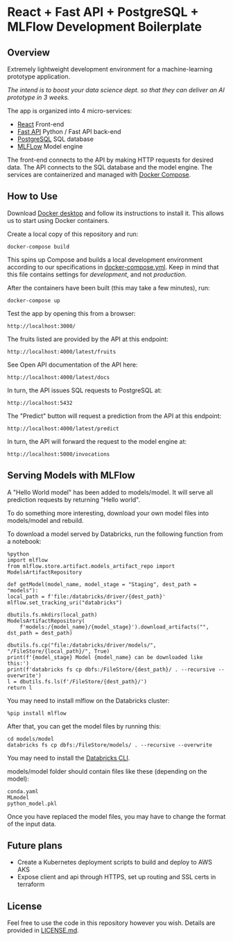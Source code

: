 # React + Fast API + PostgreSQL + MLFlow Development Boilerplate

## Overview
Extremely lightweight development environment for a machine-learning prototype application. 

*The intend is to boost your data science dept. so that they can deliver an AI prototype in 3 weeks.*

The app is organized into 4 micro-services:
- [React](https://reactjs.org) Front-end 
- [Fast API](https://fastapi.tiangolo.com) Python / Fast API back-end
- [PostgreSQL](http://postgres.org) SQL database 
- [MLFLow](http://mlflow.org) Model engine

The front-end connects to the API by making HTTP requests for desired data.
The API connects to the SQL database and the model engine.
The services are containerized and managed with [Docker Compose](https://docs.docker.com/compose/).

## How to Use
Download [Docker desktop](https://www.docker.com/products/docker-desktop) and follow its
 instructions to install it. This allows us to start using Docker containers.
 
Create a local copy of this repository and run:

    docker-compose build
    
This spins up Compose and builds a local development environment according to 
our specifications in [docker-compose.yml](docker-compose.yml). Keep in mind that 
this file contains settings for *development*, and not *production*.

After the containers have been built (this may take a few minutes), run:

    docker-compose up
    
Test the app by opening this from a browser:

    http://localhost:3000/ 
    
The fruits listed are provided by the API at this endpoint:

    http://localhost:4000/latest/fruits

See Open API documentation of the API here:

    http://localhost:4000/latest/docs

In turn, the API issues SQL requests to PostgreSQL at:

    http://localhost:5432

The "Predict" button will request a prediction from the API at this endpoint:

    http://localhost:4000/latest/predict

In turn, the API will forward the request to the model engine at:

    http://localhost:5000/invocations

## Serving Models with MLFlow
A "Hello World model" has been added to models/model. It will serve all prediction requests by returning "Hello world".

To do something more interesting, download your own model files into models/model and rebuild.

To download a model served by Databricks, run the following function from a notebook:

    %python
    import mlflow
    from mlflow.store.artifact.models_artifact_repo import ModelsArtifactRepository

    def getModel(model_name, model_stage = "Staging", dest_path = "models"):
    local_path = f'file:/databricks/driver/{dest_path}'
    mlflow.set_tracking_uri("databricks")
    
    dbutils.fs.mkdirs(local_path)
    ModelsArtifactRepository(
        f'models:/{model_name}/{model_stage}').download_artifacts("", dst_path = dest_path)

    dbutils.fs.cp("file:/databricks/driver/models/", "/FileStore/{local_path}/", True)
    print(f'{model_stage} Model {model_name} can be downloaded like this:')
    print(f'databricks fs cp dbfs:/FileStore/{dest_path}/ . --recursive --overwrite')
    l = dbutils.fs.ls(f'/FileStore/{dest_path}/')
    return l

You may need to install mlflow on the Databricks cluster:

    %pip install mlflow

After that, you can get the model files by running this:

    cd models/model
    databricks fs cp dbfs:/FileStore/models/ . --recursive --overwrite
    
You may need to install the [Databricks CLI](https://docs.databricks.com/dev-tools/cli/index.html).

models/model folder should contain files like these (depending on the model):

    conda.yaml
    MLmodel
    python_model.pkl

Once you have replaced the model files, you may have to change the format of the input data.

## Future plans
* Create a Kubernetes deployment scripts to build and deploy to AWS AKS
* Expose client and api through HTTPS, set up routing and SSL certs in terraform

## License
Feel free to use the code in this repository however you wish. Details are provided in
[LICENSE.md](LICENSE.md).


